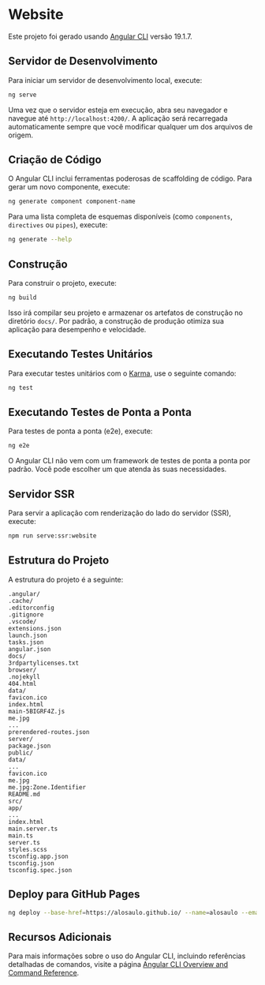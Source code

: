 # Website

Este projeto foi gerado usando [Angular CLI](https://github.com/angular/angular-cli) versão 19.1.7.

## Servidor de Desenvolvimento

Para iniciar um servidor de desenvolvimento local, execute:

```bash
ng serve
```

Uma vez que o servidor esteja em execução, abra seu navegador e navegue até `http://localhost:4200/`. A aplicação será recarregada automaticamente sempre que você modificar qualquer um dos arquivos de origem.

## Criação de Código

O Angular CLI inclui ferramentas poderosas de scaffolding de código. Para gerar um novo componente, execute:

```bash
ng generate component component-name
```

Para uma lista completa de esquemas disponíveis (como `components`, `directives` ou `pipes`), execute:

```bash
ng generate --help
```

## Construção

Para construir o projeto, execute:

```bash
ng build
```

Isso irá compilar seu projeto e armazenar os artefatos de construção no diretório `docs/`. Por padrão, a construção de produção otimiza sua aplicação para desempenho e velocidade.

## Executando Testes Unitários

Para executar testes unitários com o [Karma](https://karma-runner.github.io), use o seguinte comando:

```bash
ng test
```

## Executando Testes de Ponta a Ponta

Para testes de ponta a ponta (e2e), execute:

```bash
ng e2e
```

O Angular CLI não vem com um framework de testes de ponta a ponta por padrão. Você pode escolher um que atenda às suas necessidades.

## Servidor SSR

Para servir a aplicação com renderização do lado do servidor (SSR), execute:

```bash
npm run serve:ssr:website
```

## Estrutura do Projeto

A estrutura do projeto é a seguinte:

```
.angular/
.cache/
.editorconfig
.gitignore
.vscode/
extensions.json
launch.json
tasks.json
angular.json
docs/
3rdpartylicenses.txt
browser/
.nojekyll
404.html
data/
favicon.ico
index.html
main-5BIGRF4Z.js
me.jpg
...
prerendered-routes.json
server/
package.json
public/
data/
...
favicon.ico
me.jpg
me.jpg:Zone.Identifier
README.md
src/
app/
...
index.html
main.server.ts
main.ts
server.ts
styles.scss
tsconfig.app.json
tsconfig.json
tsconfig.spec.json
```

## Deploy para GitHub Pages

```bash
ng deploy --base-href=https://alosaulo.github.io/ --name=alosaulo --email=saulocalimangomes@gmail.com
```

## Recursos Adicionais

Para mais informações sobre o uso do Angular CLI, incluindo referências detalhadas de comandos, visite a página [Angular CLI Overview and Command Reference](https://angular.dev/tools/cli).
